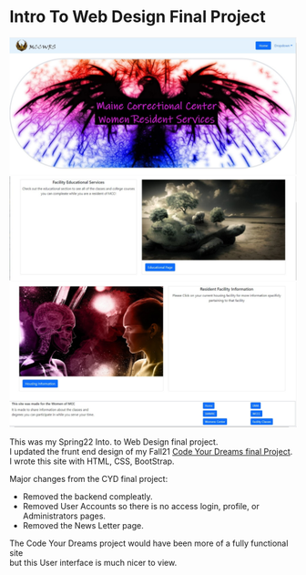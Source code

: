 # Intro To Web Design Final Project   
   
![Site Top](https://github.com/4-Leafs-Code/IntroToWebDesignFP/blob/main/WD1.jpg)   
![Site Middle](https://github.com/4-Leafs-Code/IntroToWebDesignFP/blob/main/WD2.jpg)   
![Site Bottom](https://github.com/4-Leafs-Code/IntroToWebDesignFP/blob/main/WD3.jpg)   
   
This was my Spring22 Into. to Web Design final project.     
I updated the frunt end design of my Fall21 [Code Your Dreams final Project](https://github.com/4-Leafs-Code/CYD-Final-Project/).    
I wrote this site with HTML, CSS, BootStrap.     
    
Major changes from the CYD final project:    
* Removed the backend compleatly.   
* Removed User Accounts so there is no access login, profile, or Administrators pages.    
* Removed the News Letter page.   
    
The Code Your Dreams project would have been more of a fully functional site      
but this User interface is much nicer to view.   
